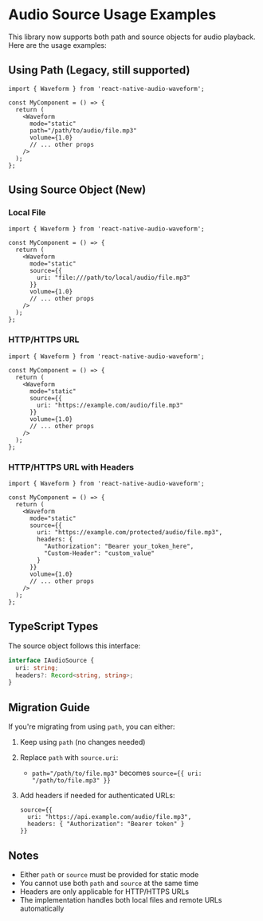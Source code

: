 # Audio Source Usage Examples

This library now supports both path and source objects for audio playback. Here are the usage examples:

## Using Path (Legacy, still supported)

```tsx
import { Waveform } from 'react-native-audio-waveform';

const MyComponent = () => {
  return (
    <Waveform
      mode="static"
      path="/path/to/audio/file.mp3"
      volume={1.0}
      // ... other props
    />
  );
};
```

## Using Source Object (New)

### Local File

```tsx
import { Waveform } from 'react-native-audio-waveform';

const MyComponent = () => {
  return (
    <Waveform
      mode="static"
      source={{
        uri: "file:///path/to/local/audio/file.mp3"
      }}
      volume={1.0}
      // ... other props
    />
  );
};
```

### HTTP/HTTPS URL

```tsx
import { Waveform } from 'react-native-audio-waveform';

const MyComponent = () => {
  return (
    <Waveform
      mode="static"
      source={{
        uri: "https://example.com/audio/file.mp3"
      }}
      volume={1.0}
      // ... other props
    />
  );
};
```

### HTTP/HTTPS URL with Headers

```tsx
import { Waveform } from 'react-native-audio-waveform';

const MyComponent = () => {
  return (
    <Waveform
      mode="static"
      source={{
        uri: "https://example.com/protected/audio/file.mp3",
        headers: {
          "Authorization": "Bearer your_token_here",
          "Custom-Header": "custom_value"
        }
      }}
      volume={1.0}
      // ... other props
    />
  );
};
```

## TypeScript Types

The source object follows this interface:

```typescript
interface IAudioSource {
  uri: string;
  headers?: Record<string, string>;
}
```

## Migration Guide

If you're migrating from using `path`, you can either:

1. Keep using `path` (no changes needed)
2. Replace `path` with `source.uri`:
   - `path="/path/to/file.mp3"` becomes `source={{ uri: "/path/to/file.mp3" }}`
3. Add headers if needed for authenticated URLs:

   ```tsx
   source={{
     uri: "https://api.example.com/audio/file.mp3",
     headers: { "Authorization": "Bearer token" }
   }}
   ```

## Notes

- Either `path` or `source` must be provided for static mode
- You cannot use both `path` and `source` at the same time
- Headers are only applicable for HTTP/HTTPS URLs
- The implementation handles both local files and remote URLs automatically
